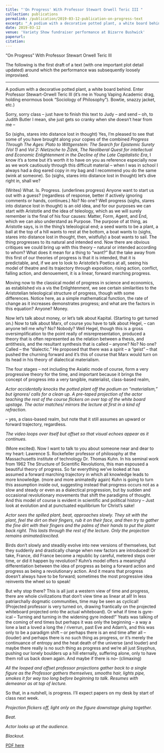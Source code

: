 ```yaml
---
title: "'On Progress' With Professor Stewart Orwell Teric III "
collection: publications
permalink: /publication/2019-03-12-publication-on-progress-text
excerpt: "_A podium with a decorative potted plant, a white board behind. Enter Professor Stewart-Orwell Teric III (it’s me in Young Vaping Academic drag, holding enormous book “Sociology of Philosophy”). Bowtie, snazzy jacket, etc.)_ Sorry, sorry class – just have to finish this text to Judy – and send – oh, to Judith Butler I mean..."
date: 2019-03-12
venue: 'Variety Show fundraiser performance at Bizarre Bushwick'
paperurl: 
citation: 
---
```

“On Progress” 
With Professor Stewart Orwell Teric III 

The following is the first draft of a text (with one important plot detail updated) around which the performance was subsequently loosely improvised. 

---

A podium with a decorative potted plant, a white board behind.
Enter Professor Stewart-Orwell Teric III (it’s me in Young Vaping Academic drag, holding enormous book “Sociology of Philosophy”). Bowtie, snazzy jacket, etc.)

Sorry, sorry class – just have to finish this text to Judy – and send – oh, to Judith Butler I mean, she just gets so cranky when she doesn’t hear from me – 

So (sighs, stares into distance lost in thought) Yes, I’m pleased to see that some of you have brought along your copies of the combined _Progress Through The Ages: Plato to Wittgenstein: The Search for Epistemic Surety (Vol 1)_ and _Vol 2: Nietzsche to  Žižek, The Neoliberal Quest for intellectual and Economic Enlightenment in the Decline of the Late Capitalistic Era_, I know it’s a tome but it’s worth it to have on you as reference especially now as we work cautiously through this difficult material – when I was in school I always had a dog eared copy in my bag and I recommend you do the same (wink at someone). 
So (sighs, stares into distance lost in thought) let’s dive right in, shall we?

(Writes)  What. Is. Progress. (underlines progress) Anyone want to start us out with a guess? (regardless of response, better if actively ignoring comments or hands, continues.) No? No one? Well progress (sighs, stares into distance lost in thought) is an old idea, and for our purposes we can start with Aristotle and the idea of teleology, which as we will surely remember is the final of his four causes: Matter, Form, Agent, and End, which we can also understand as Purpose. The purpose of at thing, as Aristotle says, is in the thing’s teleological end; a seed wants to be a plant, a ball at the top of a hill wants to rest at the bottom, a boat wants to (sighs, stares into distance lost in thought, then, wistfully) a boat wants to sail. The thing progresses to its natural and intended end. Now there are obvious critiques we could bring up with this theory – natural or intended according to whom? What does it mean for a thing to “want?” But the take away from this first of our theories of progress is that it is intended, that it is predictable, and, if we are to look to Aristotle’s Poetics at all, seeing his model of theatre and its trajectory through exposition, rising action, conflict, falling action, and denouement, it is a linear, forward marching progress. 

Moving now to the classical model of progress in science and economics, as established vis a vis the Enlightenment, we see certain similarities to the Aristotelian teleological structure of progress, though with some differences. Notice here, as a simple mathematical function, the rate of change as it increases demonstrates progress; and what are the factors in this equation? Anyone? Money. 

Now let’s talk about money, or let’s talk about Kapital. (Starting to get turned on.) Now to talk about Marx, of course you have to talk about Hegel, – can anyone tell me why? No? Nobody? Well Hegel, though this is a gross oversimplification to the point really of misrepresentation, produced a theory that is often represented as the relation between a thesis, and antithesis, and the resultant synthesis that is called – anyone? No? No one? Called  – the “dialectic.” He proposed that there was a spirit – a “geist” – that pushed the churning forward and it’s this of course that Marx would turn on its head in his theory of dialectical materialism. 

The four stages – not including the Asiatic mode of course, form a very progressive theory for the time, and important because it brings the concept of progress into a very tangible, materialist, class-based realm,

 _Actor accidentally knocks the potted plant off the podium on “materialism,” but ignores/ calls for a clean up. A pre-taped projection of the actor teaching the rest of the course flickers on over top of the white board upstage. The actor matches/ mirrors the lecture at first in a kind of refraction._

– yes, a class-based realm, but note that it still assumes an upward or forward trajectory, regardless. 

_The video loops over itself but offset so that visual echoes appear as it continues._

(More excited). Now I want to talk to you about someone near and dear to my heart: Lawrence S. Rockefeller professor of philosophy at the Massachusetts institute of technology Dr. Thomas Kuhn.  In his seminal work from 1962 The Structure of Scientific Revolutions, this man espoused a beautiful theory of progress. So far everything we’ve looked at has assumed a forward marching trajectory in which all knowledge leads to more knowledge. (more and more animatedly again) Kuhn is going to turn this assumption inside out, suggesting instead that progress occurs not as a slow and steady or even as a dialectical progression, but by sudden and occasional revolutionary movements that shift the paradigms of thought. And this model of course is evident in scientific and political history –  Just look at evolution and at punctuated equilibrium for Christ’s sake! 

_Actor sees the spilled plant, beat, approaches slowly. They sit with the plant, feel the dirt on their fingers, rub it on their face, and then try to gather the fine dirt with their fingers and the palms of their hands to put the plant back right. This lasts through the rest of the lecture. Only the projection remains animated/excited._

Birds don’t slowly and steadily evolve into new versions of themselves, but they suddenly and drastically change when new factors are introduced! Or take, France, did France become a republic by careful, metered steps over time, or did it happen by revolution? Kuhn’s model offers a meaningful differentiation between the idea of progress as being a forward action and progress as being a revolutionary action. And it means that progress doesn’t always have to be forward; sometimes the most progressive idea reinvents the wheel so to speak!

But why stop there? This is all just a western view of time and progress, there are whole civilizations that don’t view time as linear at all! In less patriarchally dogmatic communities, time may be seen as cyclical! (Projected professor is very turned on, drawing frantically on the projected whiteboard projected onto the actual whiteboard). Or what if time is gyre-ical – Turning and turning in the widening gyre indeed!” Yeats was talking of the coming of end times but perhaps it was only the beginning – a way a lone a last a loved a long the / riverrun, past Eve and Adam’s, and this was only to be a paradigm shift – or perhaps there is an end time after all – (louder) and perhaps there is no such thing as progress, or it’s merely the continuance of entropy and the heat death of the universe (and louder) and maybe there really is no such thing as progress and we’re all just Sisyphus, pushing our lonely boulders up a hill eternally, suffering alone, only to have them roll us back down again. And maybe if there is no– (climaxing)

_All the looped and offset professor projections gather back to a single figure as the Professor gathers themselves, smooths hair, lights pipe, smokes it for way too long before beginning to talk. Resumes with demeanor as at top of lecture._

So that, in a nutshell, is progress. I’ll expect papers on my desk by start of class next week.

_Projection flickers off, light only on the figure downstage gluing together._

_Beat._ 

_Actor looks up at the audience._

_Blackout._



[PDF here](../../files/on-progress-text.pdf)
